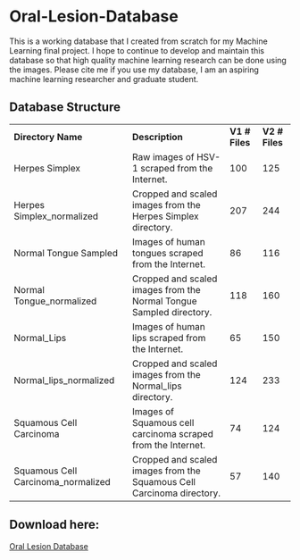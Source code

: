 # Oral-Lesion-Database
This is a working database that I created from scratch for my Machine Learning final project.  I hope to continue to develop and maintain this database so that high quality machine learning research can be done using the images.  Please cite me if you use my database, I am an aspiring machine learning researcher and graduate student.  

## Database Structure
<table><tbody>
  <tr><td><strong>Directory Name</strong></td> <td><strong>Description</strong></td><td><strong>V1 # Files</strong></td> <td><strong> V2 # Files</strong></td></tr>
  <tr><td>Herpes Simplex</td> <td>Raw images of HSV-1 scraped from the Internet.</td><td>100</td> <td>125</td></tr>
  <tr><td>Herpes Simplex_normalized</td> <td>Cropped and scaled images from the Herpes Simplex directory.</td><td>207</td> <td>244</td></tr>
  <tr><td>Normal Tongue Sampled</td> <td>Images of human tongues scraped from the Internet.</td><td>86</td> <td>116</td></tr>
  <tr><td>Normal Tongue_normalized</td> <td>Cropped and scaled images from the Normal Tongue Sampled directory.</td><td>118</td> <td>160</td></tr>
  <tr><td>Normal_Lips</td> <td>Images of human lips scraped from the Internet.</td><td>65</td> <td>150</td></tr>
  <tr><td>Normal_lips_normalized</td> <td>Cropped and scaled images from the Normal_lips directory.</td><td>124</td> <td>233</td></tr>
  
  
  <tr><td>Squamous Cell Carcinoma</td> <td>Images of Squamous cell carcinoma scraped from the Internet.</td><td>74</td> <td>124</td></tr>
  <tr><td>Squamous Cell Carcinoma_normalized</td> <td>Cropped and scaled images from the Squamous Cell Carcinoma directory.</td><td>57</td> <td>140</td></tr>
  </tbody></table>

## Download here:
<a href="https://drive.google.com/drive/u/0/folders/1ybPGO7IUY_x039zuGjOj5EVd-_jfV6mo">Oral Lesion Database</a>
